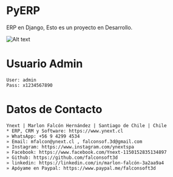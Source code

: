 # PyERP
ERP en Django, Esto es un proyecto en Desarrollo.


![Alt text](https://github.com/falconsoft3d/pyerp/blob/master/pyerp.png?raw=true "Ynext")

# Usuario Admin
```
User: admin
Pass: x1234567890
```

# Datos de Contacto
```
Ynext | Marlon Falcón Hernández | Santiago de Chile | Chile
* ERP, CRM y Software: https://www.ynext.cl
» WhatsApp: +56 9 4299 4534
» Email: mfalcon@ynext.cl , falconsof.3d@gmail.com
» Instagram: https://www.instagram.com/ynextspa
» Facebook: https://www.facebook.com/Ynext-1150152835134897
» Github: https://github.com/falconsoft3d
» linkedin: https://linkedin.com/in/marlon-falcón-3a2aa9a4
» Apóyame en Paypal: https://www.paypal.me/falconsoft3d
```

